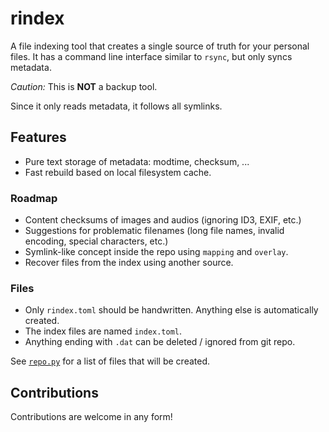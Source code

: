 # rindex

A file indexing tool that creates a single source of truth for your personal files.
It has a command line interface similar to `rsync`, but only syncs metadata.

_Caution:_ This is **NOT** a backup tool.

Since it only reads metadata,
it follows all symlinks.

## Features

* Pure text storage of metadata: modtime, checksum, ...
* Fast rebuild based on local filesystem cache.

### Roadmap

* Content checksums of images and audios (ignoring ID3, EXIF, etc.)
* Suggestions for problematic filenames (long file names, invalid encoding, special characters, etc.)
* Symlink-like concept inside the repo using `mapping` and `overlay`.
* Recover files from the index using another source.

### Files

* Only `rindex.toml` should be handwritten.
Anything else is automatically created.
* The index files are named `index.toml`.
* Anything ending with `.dat` can be deleted / ignored from git repo.

See [`repo.py`](rindex/repo.py) for a list of files that will be created.


## Contributions
Contributions are welcome in any form!
